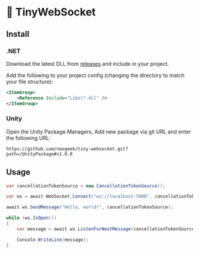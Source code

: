 # 🔧 TinyWebSocket

## Install

### .NET

Download the latest DLL from [releases](https://github.com/neogeek/tiny-websocket/releases/) and include in your project.

Add the following to your project config (changing the directory to match your file structure):

```xml
<ItemGroup>
    <Reference Include="Libs\*.dll" />
</ItemGroup>
```

### Unity

Open the Unity Package Managers, Add new package via git URL and enter the following URL:

```
https://github.com/neogeek/tiny-websocket.git?path=/UnityPackage#v1.0.0
```

## Usage

```csharp
var cancellationTokenSource = new CancellationTokenSource();

var ws = await WebSocket.Connect("ws://localhost:5000", cancellationTokenSource);

await ws.SendMessage("Hello, world!", cancellationTokenSource);

while (ws.IsOpen())
{
    var message = await ws.ListenForNextMessage(cancellationTokenSource);

    Console.WriteLine(message);
}
```
